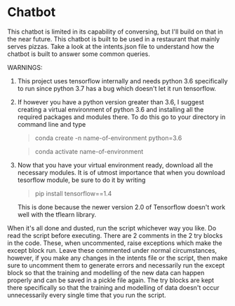 # Chatbot
This chatbot is limited in its capability of conversing, but I'll build on that in the near future. This chatbot is built to be used in a restaurant that mainly serves pizzas. Take a look at the intents.json file to understand how the chatbot is built to answer some common queries.

WARNINGS:
1. This project uses tensorflow internally and needs python 3.6 specifically to run since python 3.7 has a bug which doesn't let it run      tensorflow.
2. If however you have a python version greater than 3.6, I suggest creating a virtual environment of python 3.6 and installing all the      required packages and modules there.
    To do this go to your directory in command line and type 
    > conda create -n name-of-environment python=3.6
    
    > conda activate name-of-environment
3. Now that you have your virtual environment ready, download all the necessary modules. It is of utmost importance that when you download    tesorflow module, be sure to do it by writing 
    > pip install tensorflow==1.4
   
   This is done because the newer version 2.0 of Tensorflow doesn't work well with the tflearn library.

When it's all done and dusted, run the script whichever way you like.
Do read the script before executing. There are 2 comments in the 2 try blocks in the code. These, when uncommented, raise exceptions which make the except block run. Leave these commented under normal circumstances, however, if you make any changes in the intents file or the script, then make sure to uncomment them to generate errors and necessarily run the except block so that the training and modelling of the new data can happen properly and can be saved in a pickle file again. The try blocks are kept there specifically so that the training and modelling of data doesn't occur unnecessarily every single time that you run the script.
